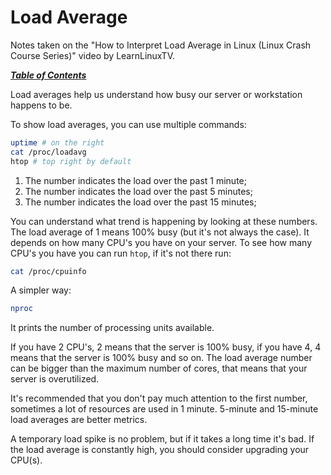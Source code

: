 # Load Average

Notes taken on the "How to Interpret Load Average in Linux (Linux Crash Course
Series)" video by LearnLinuxTV.

[***Table of Contents***](/README.md)

Load averages help us understand how busy our server or workstation happens to
be.

To show load averages, you can use multiple commands:

```bash
uptime # on the right
cat /proc/loadavg 
htop # top right by default
```

1. The number indicates the load over the past 1 minute;
1. The number indicates the load over the past 5 minutes;
1. The number indicates the load over the past 15 minutes;

You can understand what trend is happening by looking at these numbers. The
load average of 1 means 100% busy (but it's not always the case). It depends on
how many CPU's you have on your server. To see how many CPU's you have you can 
run `htop`, if it's not there run:

```bash
cat /proc/cpuinfo
```

A simpler way:

```bash
nproc
```

It prints the number of processing units available.

If you have 2 CPU's, 2 means that the server is 100% busy, if you have 4, 4
means that the server is 100% busy and so on. The load average number can be
bigger than the maximum number of cores, that means that your server is
overutilized.

It's recommended that you don't pay much attention to the first number,
sometimes a lot of resources are used in 1 minute. 5-minute and 15-minute load 
averages are better metrics.

A temporary load spike is no problem, but if it takes a long time it's bad. If
the load average is constantly high, you should consider upgrading your CPU(s).

